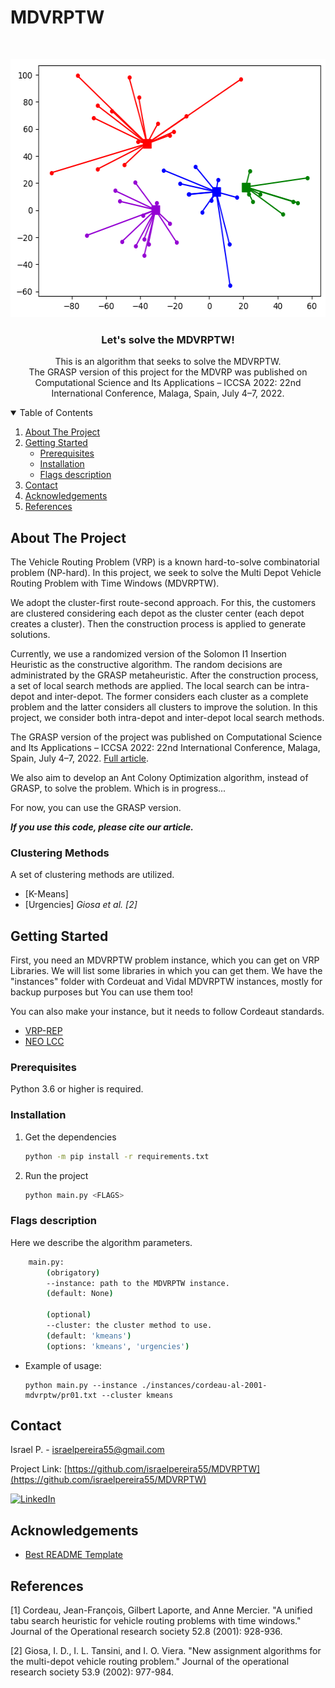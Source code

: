 # MDVRPTW

<!--
*** Thanks for checking out the Best-README-Template. If you have a suggestion
*** that would make this better, please fork the repo and create a pull request
*** or simply open an issue with the tag "enhancement".
*** Thanks again! Now go create something AMAZING! :D
-->


<!-- PROJECT SHIELDS -->
<!--
*** I'm using markdown "reference style" links for readability.
*** Reference links are enclosed in brackets [ ] instead of parentheses ( ).
*** See the bottom of this document for the declaration of the reference variables
*** for contributors-url, forks-url, etc. This is an optional, concise syntax you may use.
*** https://www.markdownguide.org/basic-syntax/#reference-style-links
-->



<!-- PROJECT LOGO -->
<br />
<p align="center">
  <a href="https://github.com/israelpereira55/MDVRPTW-Solomon">
    <img src="images/clusters.png" alt="Logo" width="554" height="413">
  </a>

  <h3 align="center">Let's solve the MDVRPTW!</h3>

  <p align="center">
    This is an algorithm that seeks to solve the MDVRPTW. 
    <br />
    The GRASP version of this project for the MDVRP was published on Computational Science and Its Applications – ICCSA 2022: 22nd International Conference, Malaga, Spain, July 4–7, 2022.
    <br />
  </p>
</p>



<!-- TABLE OF CONTENTS -->
<details open="open">
  <summary>Table of Contents</summary>
  <ol>
    <li>
      <a href="#about-the-project">About The Project</a>
    </li>
    <li>
      <a href="#getting-started">Getting Started</a>
      <ul>
        <li><a href="#prerequisites">Prerequisites</a></li>
        <li><a href="#installation">Installation</a></li>
        <li><a href="#flags-description">Flags description</a></li>
      </ul>
    </li>
    <li><a href="#contact">Contact</a></li>
    <li><a href="#acknowledgements">Acknowledgements</a></li>
    <li><a href="#references">References</a></li>
  </ol>
</details>



<!-- ABOUT THE PROJECT -->
## About The Project

The Vehicle Routing Problem (VRP) is a known hard-to-solve combinatorial problem (NP-hard). In this project, we seek to solve the Multi Depot Vehicle Routing Problem with Time Windows (MDVRPTW). 

We adopt the cluster-first route-second approach. For this, the customers are clustered considering each depot as the cluster center (each depot creates a cluster). Then the construction process is applied to generate solutions.

Currently, we use a randomized version of the Solomon I1 Insertion Heuristic as the constructive algorithm. The random decisions are administrated by the GRASP metaheuristic. After the construction process, a set of local search methods are applied. The local search can be intra-depot and inter-depot. The former considers each cluster as a complete problem and the latter considers all clusters to improve the solution. In this project, we consider both intra-depot and inter-depot local search methods.

The GRASP version of the project was published on Computational Science and Its Applications – ICCSA 2022: 22nd International Conference, Malaga, Spain, July 4–7, 2022. [Full article](https://link.springer.com/chapter/10.1007/978-3-031-10562-3_7).
    
We also aim to develop an Ant Colony Optimization algorithm, instead of GRASP, to solve the problem. Which is in progress...

For now, you can use the GRASP version.

**_If you use this code, please cite our article._**



### Clustering Methods

A set of clustering methods are utilized. 
* [K-Means]
* [Urgencies] _Giosa et al. [2]_



<!-- GETTING STARTED -->
## Getting Started

First, you need an MDVRPTW problem instance, which you can get on VRP Libraries.
We will list some libraries in which you can get them. We have the "instances" folder with Cordeuat and Vidal MDVRPTW instances, mostly for backup purposes but You can use them too!

You can also make your instance, but it needs to follow Cordeaut standards. 

* [VRP-REP](http://www.vrp-rep.org/variants/item/mdvrptw.html)
* [NEO LCC](https://neo.lcc.uma.es/vrp/vrp-instances/multiple-depot-vrp-instances/)

### Prerequisites

Python 3.6 or higher is required.


### Installation

1. Get the dependencies
   ```sh
   python -m pip install -r requirements.txt
   ```
2. Run the project
   ```sh
   python main.py <FLAGS>
   ```



<!-- USAGE EXAMPLES -->
### Flags description

Here we describe the algorithm parameters.

```bash
    main.py:
        (obrigatory)
        --instance: path to the MDVRPTW instance.
        (default: None)

        (optional)
        --cluster: the cluster method to use.
        (default: 'kmeans')
        (options: 'kmeans', 'urgencies')
```

* Example of usage:
   ```
   python main.py --instance ./instances/cordeau-al-2001-mdvrptw/pr01.txt --cluster kmeans
   ```


<!-- CONTACT -->
## Contact

Israel P. - israelpereira55@gmail.com

Project Link: [https://github.com/israelpereira55/MDVRPTW](https://github.com/israelpereira55/MDVRPTW)

[![LinkedIn][linkedin-shield]][linkedin-url]



<!-- ACKNOWLEDGEMENTS -->
## Acknowledgements
* [Best README Template](https://github.com/israelpereira55/MDVRPTW)


## References

[1] Cordeau, Jean-François, Gilbert Laporte, and Anne Mercier. "A unified tabu search heuristic for vehicle routing problems with time windows." Journal of the Operational research society 52.8 (2001): 928-936.

[2] Giosa, I. D., I. L. Tansini, and I. O. Viera. "New assignment algorithms for the multi-depot vehicle routing problem." Journal of the operational research society 53.9 (2002): 977-984.




<!-- MARKDOWN LINKS & IMAGES -->
<!-- https://www.markdownguide.org/basic-syntax/#reference-style-links -->
[linkedin-shield]: https://img.shields.io/badge/-LinkedIn-black.svg?style=for-the-badge&logo=linkedin&colorB=555
[linkedin-url]: https://linkedin.com/in/israelpsouza
[product-screenshot]: images/screenshot.png
